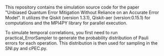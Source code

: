 This repository contains the simulation source code for the paper "Unbiased Quantum Error Mitigation Without Reliance on an Accurate Error Model". 
It utilizes the Qiskit (version 1.3.1), Qiskit-aer (version:0.15.1) for computations and the MPI4PY library for parallel execution.


To simulate temporal correlations, you first need to run practical_ErrorSampler to generate the probability distribution of Pauli errors for each operation. This distribution is then used for sampling in the SNI.py and cPEC.py.
